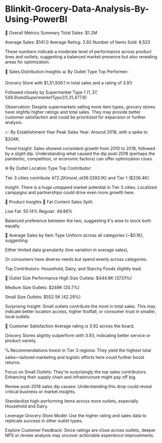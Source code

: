 # Blinkit-Grocery-Data-Analysis-By-Using-PowerBI

🔹 Overall Metrics Summary
Total Sales: $1.2M

Average Sales: $141.0
Average Rating: 3.92
Number of Items Sold: 8,523

These numbers indicate a moderate level of performance across product lines and outlets, suggesting a balanced market presence but also revealing areas for optimization.

🔹 Sales Distribution Insights
📊 By Outlet Type
Top Performer:

Grocery Store with $1,51,939.1 in total sales and a rating of 3.93

Followed closely by Supermarket Type 1 ($1,37,549.9) and Supermarket Type 2 ($1,31,477.8)

Observation: Despite supermarkets selling more item types, grocery stores have slightly higher ratings and total sales. They may provide better customer satisfaction and could be prioritized for expansion or further analysis.

📈 By Establishment Year
Peak Sales Year: Around 2018, with a spike to $204K.

Trend Insight: Sales showed consistent growth from 2010 to 2018, followed by a slight dip. Understanding what caused the dip post-2018 (perhaps the pandemic, competition, or economic factors) can offer optimization clues.

🌐 By Outlet Location Type
Top Contributor:

Tier 3 cities contribute $472.2K (most, at 39.3%), outperforming Tier 2 ($393.1K) and Tier 1 ($336.4K)

Insight: There is a huge untapped market potential in Tier 3 cities. Localized campaigns and partnerships could drive even more growth here.

🔹 Product Insights
🧈 Fat Content
Sales Split:

Low Fat: 50.14%
Regular: 49.86%

Balanced preference between the two, suggesting it's wise to stock both equally.

🥫 Average Sales by Item Type
Uniform across all categories (~$0.1K), suggesting:

Either limited data granularity (low variation in average sales),

Or consumers have diverse needs but spend evenly across categories.

Top Contributors: Household, Dairy, and Starchy Foods slightly lead.

🔹 Outlet Size Performance
High Size Outlets: $444.8K (37.01%)

Medium Size Outlets: $249K (20.7%)

Small Size Outlets: $552.5K (42.29%)

Surprising Insight: Small outlets contribute the most in total sales. This may indicate better location access, higher footfall, or consumer trust in smaller, local outlets.

🔹 Customer Satisfaction
Average rating is 3.92 across the board.

Grocery Stores slightly outperform with 3.93, indicating better service or product variety.

🔍 Recommendations
Invest in Tier 3 regions: They yield the highest total sales—tailored marketing and logistic efforts here could further boost returns.

Focus on Small Outlets: They're surprisingly the top sales contributors. Enhancing their supply chain and infrastructure might pay off big.

Review post-2018 sales dip causes: Understanding this drop could reveal critical business or market insights.

Standardize high-performing items across more outlets, especially Household and Dairy.

Leverage Grocery Store Model: Use the higher rating and sales data to replicate success in other outlet types.

Explore Customer Feedback: Since ratings are close across outlets, deeper NPS or review analysis may uncover actionable experience improvements.

